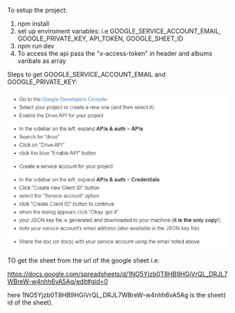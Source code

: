 To setup the project:

1) npm install
2) set up enviroment variables: i.e GOOGLE_SERVICE_ACCOUNT_EMAIL, GOOGLE_PRIVATE_KEY, API_TOKEN, GOOGLE_SHEET_ID
3) npm run dev
4) To access the api pass the "x-access-token" in header and albums varibale as array 

Steps to get GOOGLE_SERVICE_ACCOUNT_EMAIL and  GOOGLE_PRIVATE_KEY:

![Alt text](setup.png?raw=true "Setup for google Account")

TO get the sheet from the url of the google sheet i.e:

https://docs.google.com/spreadsheets/d/1NO5Yjzb0T8HB9HGiVrQL_DRJL7WBreW-w4nhh6vA5Ag/edit#gid=0

here 1NO5Yjzb0T8HB9HGiVrQL_DRJL7WBreW-w4nhh6vA5Ag is the sheet( id of the sheet).
